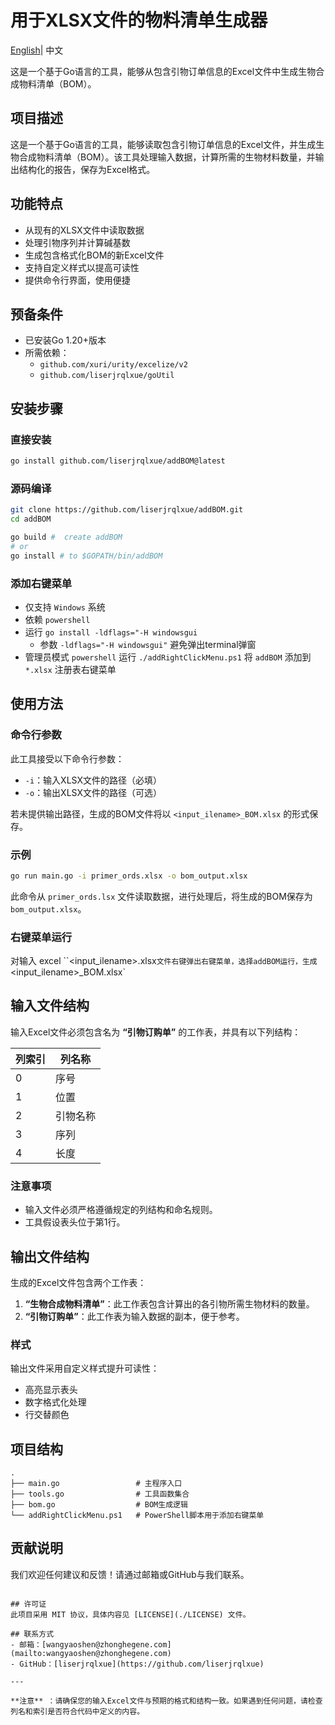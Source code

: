 # 用于XLSX文件的物料清单生成器

[English](./README.md)| 中文

这是一个基于Go语言的工具，能够从包含引物订单信息的Excel文件中生成生物合成物料清单（BOM）。

## 项目描述

这是一个基于Go语言的工具，能够读取包含引物订单信息的Excel文件，并生成生物合成物料清单（BOM）。该工具处理输入数据，计算所需的生物材料数量，并输出结构化的报告，保存为Excel格式。

## 功能特点

- 从现有的XLSX文件中读取数据
- 处理引物序列并计算碱基数
- 生成包含格式化BOM的新Excel文件
- 支持自定义样式以提高可读性
- 提供命令行界面，使用便捷

## 预备条件

- 已安装Go 1.20+版本
- 所需依赖：
  - `github.com/xuri/urity/excelize/v2`
  - `github.com/liserjrqlxue/goUtil`

## 安装步骤

### 直接安装

```bash
go install github.com/liserjrqlxue/addBOM@latest
```

### 源码编译

```bash
git clone https://github.com/liserjrqlxue/addBOM.git
cd addBOM

go build #  create addBOM
# or 
go install # to $GOPATH/bin/addBOM
```

### 添加右键菜单

- 仅支持 `Windows` 系统
- 依赖 `powershell`
- 运行 `go install -ldflags="-H windowsgui`
  - 参数 `-ldflags="-H windowsgui"` 避免弹出terminal弹窗
- 管理员模式 `powershell` 运行 `./addRightClickMenu.ps1` 将 `addBOM` 添加到 `*.xlsx` 注册表右键菜单

## 使用方法

### 命令行参数

此工具接受以下命令行参数：

- `-i`：输入XLSX文件的路径（必填）
- `-o`：输出XLSX文件的路径（可选）

若未提供输出路径，生成的BOM文件将以 `<input_ilename>_BOM.xlsx` 的形式保存。

### 示例

```bash
go run main.go -i primer_ords.xlsx -o bom_output.xlsx
```

此命令从 `primer_ords.lsx` 文件读取数据，进行处理后，将生成的BOM保存为 `bom_output.xlsx`。

### 右键菜单运行

对输入 excel ``<input_ilename>.xlsx` 文件右键弹出右键菜单，选择addBOM运行，生成 `<input_ilename>_BOM.xlsx`

## 输入文件结构

输入Excel文件必须包含名为 **“引物订购单”** 的工作表，并具有以下列结构：

| 列索引 | 列名称       |
|-------|-------------|
| 0     | 序号        |
| 1     | 位置        |
| 2     | 引物名称    |
| 3     | 序列        |
| 4     | 长度        |

### 注意事项

- 输入文件必须严格遵循规定的列结构和命名规则。
- 工具假设表头位于第1行。

## 输出文件结构

生成的Excel文件包含两个工作表：

1. **“生物合成物料清单”**：此工作表包含计算出的各引物所需生物材料的数量。
2. **“引物订购单”**：此工作表为输入数据的副本，便于参考。

### 样式
输出文件采用自定义样式提升可读性：
- 高亮显示表头
- 数字格式化处理
- 行交替颜色

## 项目结构
```
.
├── main.go                 # 主程序入口
├── tools.go                # 工具函数集合
├── bom.go                  # BOM生成逻辑
└── addRightClickMenu.ps1   # PowerShell脚本用于添加右键菜单
```

## 贡献说明
我们欢迎任何建议和反馈！请通过邮箱或GitHub与我们联系。
```

## 许可证
此项目采用 MIT 协议，具体内容见 [LICENSE](./LICENSE) 文件。

## 联系方式
- 邮箱：[wangyaoshen@zhonghegene.com](mailto:wangyaoshen@zhonghegene.com)
- GitHub：[liserjrqlxue](https://github.com/liserjrqlxue)

---

**注意** ：请确保您的输入Excel文件与预期的格式和结构一致。如果遇到任何问题，请检查列名和索引是否符合代码中定义的内容。